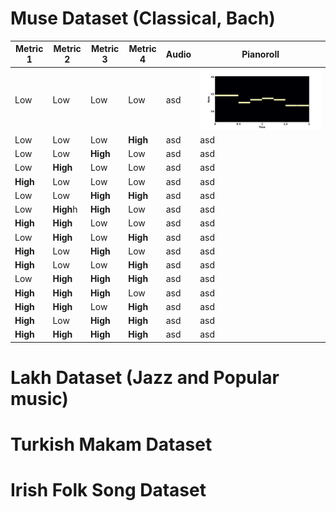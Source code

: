 <!-- ---
# Feel free to add content and custom Front Matter to this file.
# To modify the layout, see https://jekyllrb.com/docs/themes/#overriding-theme-defaults

layout: home
--- -->

# Muse Dataset (Classical, Bach)

<!-- <audio ref='themeSong' src="/midi_4_4_4_4.mp3"></audio> -->

<audio ><source src='midi_4_4_4_4.mp3' type='audio/mpeg'></audio>

| Metric 1 | Metric 2 | Metric 3 | Metric 4 | Audio | Pianoroll |
| -------- | -------- | -------- | -------- | ----- | --------- |
| Low      | Low      | Low      | Low      | asd   | ![Piano Roll](midi_4_4_4_4.png)       |
| Low      | Low      | Low      | **High**      | asd   | asd       |
| Low      | Low      | **High**      | Low      | asd   | asd       |
| Low      | **High**      | Low      | Low      | asd   | asd       |
| **High**      | Low      | Low      | Low      | asd   | asd       |
| Low      | Low      | **High**      | **High**      | asd   | asd       |
| Low      | **High**h      | **High**      | Low      | asd   | asd       |
| **High**     | **High**      | Low      | Low      | asd   | asd       |
| Low      | **High**      | Low      | **High**      | asd   | asd       |
| **High**      | Low      | **High**      | Low      | asd   | asd       |
| **High**      | Low      | Low      | **High**      | asd   | asd       |
| Low      | **High**      | **High**      | **High**      | asd   | asd       |
| **High**      | **High**      | **High**      | Low      | asd   | asd       |
| **High**      | **High**      | Low      | **High**      | asd   | asd       |
| **High**   | Low      | **High**     | **High**     | asd   | asd       |
| **High**     | **High**    | **High**     | **High**     | asd   | asd       |


# Lakh Dataset (Jazz and Popular music)

# Turkish Makam Dataset

# Irish Folk Song Dataset
